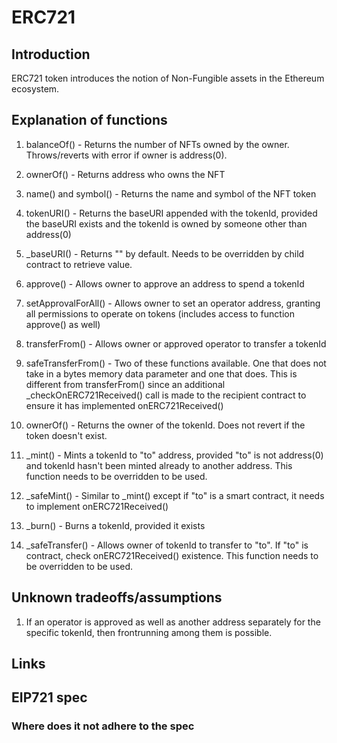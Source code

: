 # ERC721

## Introduction

ERC721 token introduces the notion of Non-Fungible assets in the Ethereum ecosystem.

## Explanation of functions

1. balanceOf() - Returns the number of NFTs owned by the owner. Throws/reverts with error if owner is address(0).
   
2. ownerOf() - Returns address who owns the NFT

3. name() and symbol() - Returns the name and symbol of the NFT token

4. tokenURI() - Returns the baseURI appended with the tokenId, provided the baseURI exists and the tokenId is owned by someone other than address(0)

5. _baseURI() - Returns "" by default. Needs to be overridden by child contract to retrieve value.

6. approve() - Allows owner to approve an address to spend a tokenId

7. setApprovalForAll() - Allows owner to set an operator address, granting all permissions to operate on tokens (includes access to function approve() as well)

8. transferFrom() - Allows owner or approved operator to transfer a tokenId

9. safeTransferFrom() - Two of these functions available. One that does not take in a bytes memory data parameter and one that does. This is different from transferFrom() since an additional _checkOnERC721Received() call is made to the recipient contract to ensure it has implemented onERC721Received()

10. ownerOf() - Returns the owner of the tokenId. Does not revert if the token doesn't exist.

11. _mint() - Mints a tokenId to "to" address, provided "to" is not address(0) and tokenId hasn't been minted already to another address. This function needs to be overridden to be used.

12. _safeMint() - Similar to _mint() except if "to" is a smart contract, it needs to implement onERC721Received()

13. _burn() - Burns a tokenId, provided it exists

14. _safeTransfer() - Allows owner of tokenId to transfer to "to". If "to" is contract, check onERC721Received() existence. This function needs to be overridden to be used.

## Unknown tradeoffs/assumptions
1. If an operator is approved as well as another address separately for the specific tokenId, then frontrunning among them is possible.

## Links

## EIP721 spec

### Where does it not adhere to the spec
